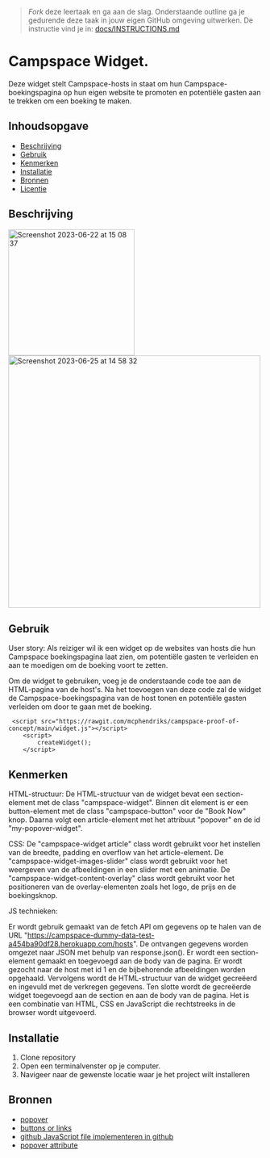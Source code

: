 > _Fork_ deze leertaak en ga aan de slag. Onderstaande outline ga je gedurende deze taak in jouw eigen GitHub omgeving uitwerken. De instructie vind je in: [docs/INSTRUCTIONS.md](docs/INSTRUCTIONS.md)

#  Campspace Widget.

Deze widget stelt Campspace-hosts in staat om hun Campspace-boekingspagina op hun eigen website te promoten en potentiële gasten aan te trekken om een boeking te maken.

## Inhoudsopgave

  * [Beschrijving](#beschrijving)
  * [Gebruik](#gebruik)
  * [Kenmerken](#kenmerken)
  * [Installatie](#installatie)
  * [Bronnen](#bronnen)
  * [Licentie](#licentie)

## Beschrijving
<img width="250" alt="Screenshot 2023-06-22 at 15 08 37" src="https://github.com/mcphendriks/proof-of-concept/assets/106346778/82da1861-a1a4-450e-9d04-3563ed99de5e">

<img width="500" alt="Screenshot 2023-06-25 at 14 58 32" src="https://github.com/mcphendriks/proof-of-concept/assets/106346778/3a42f1f9-d03a-44d0-a425-de8ca0d945d9">



## Gebruik

User story: 
Als reiziger wil ik een widget op de websites van hosts die hun Campspace boekingspagina laat zien, om potentiële gasten te verleiden en aan te moedigen om de boeking voort te zetten.

Om de widget te gebruiken, voeg je de onderstaande code toe aan de HTML-pagina van de host's. Na het toevoegen van deze code zal de widget de Campspace-boekingspagina van de host tonen en potentiële gasten verleiden om door te gaan met de boeking.

```
 <script src="https://rawgit.com/mcphendriks/campspace-proof-of-concept/main/widget.js"></script>
    <script>
        createWidget();
    </script>
```

## Kenmerken

HTML-structuur:
De HTML-structuur van de widget bevat een section-element met de class "campspace-widget". Binnen dit element is er een button-element met de class "campspace-button" voor de "Book Now" knop. Daarna volgt een article-element met het attribuut "popover" en de id "my-popover-widget".

CSS:
De "campspace-widget article" class wordt gebruikt voor het instellen van de breedte, padding en overflow van het article-element.
De "campspace-widget-images-slider" class wordt gebruikt voor het weergeven van de afbeeldingen in een slider met een animatie.
De "campspace-widget-content-overlay" class wordt gebruikt voor het positioneren van de overlay-elementen zoals het logo, de prijs en de boekingsknop.

JS technieken:

Er wordt gebruik gemaakt van de fetch API om gegevens op te halen van de URL "https://campspace-dummy-data-test-a454ba90df28.herokuapp.com/hosts". 
De ontvangen gegevens worden omgezet naar JSON met behulp van response.json().
Er wordt een section-element gemaakt en toegevoegd aan de body van de pagina.
Er wordt gezocht naar de host met id 1 en de bijbehorende afbeeldingen worden opgehaald.
Vervolgens wordt de HTML-structuur van de widget gecreëerd en ingevuld met de verkregen gegevens.
Ten slotte wordt de gecreëerde widget toegevoegd aan de section en aan de body van de pagina.
Het is een combinatie van HTML, CSS en JavaScript die rechtstreeks in de browser wordt uitgevoerd.


## Installatie
1. Clone repository
2. Open een terminalvenster op je computer.
3. Navigeer naar de gewenste locatie waar je het project wilt installeren

## Bronnen

  * [popover](https://mdn.github.io/dom-examples/popover-api/ )
  * [buttons or links](https://codepen.io/sophiekoonin/pen/oNZdebX)
  * [github JavaScript file implementeren in github](https://codepen.io/jonvadillo/pen/BKMdRP)
  * [popover attribute ](https://hidde.blog/popover-semantics/)

